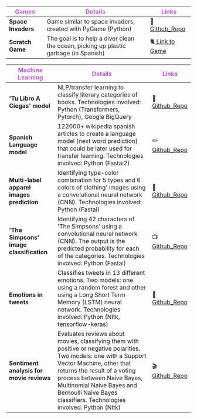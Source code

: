
<b><font color="MEDIUMORCHID"> Games </font></b>| <b><font color="MEDIUMORCHID">Details </font></b>| <b><font color="MEDIUMORCHID">Links </font></b>
--------------- | --------------- | --------------- 
<b> Space Invaders </b>| Game similar to space invaders, created with PyGame (Python) |:space_invader:[Github_Repo](https://github.com/alejandraberbesi/PyGame_Tutorial)
<b> Scratch Game </b> | The goal is to help a diver clean the ocean, picking up plastic garbage (in Spanish)| :cat2:[ Link to Game ](https://scratch.mit.edu/projects/515213751/)


<b><font color="MEDIUMORCHID"> Machine Learning </font></b>| <b><font color="MEDIUMORCHID">Details</font></b> | <b><font color="MEDIUMORCHID">Links </font></b>
--------------- | --------------- | --------------- 
<b> 'Tu Libro A Ciegas' model </b> | NLP/transfer learning to classify literary categories of books. Technologies involved: Python (Transformers, Pytorch), Google BigQuery | :orange_book:[Github_Repo](https://github.com/Tu-Libro-a-Ciegas/TLAC_model)
<b> Spanish Language model </b> | 122000+ wikipedia spanish articles to create a language model (next word prediction) that could be later used for transfer learning. Technologies involved: Python (Fastai2) | :pencil2: [Github_Repo](https://github.com/alejandraberbesi/es_wiki_lm)
<b> Multi-label apparel images prediction </b> | Identifying type-color combination for 5 types and 6 colors of clothing' images using a convolutional neural network (CNN). Technologies involved: Python (Fastai) | :womans_clothes: [Github_Repo](https://github.com/alejandraberbesi/apparel_image)
<b> 'The Simpsons' image classification </b> | Identifying 42 characters of 'The Simpsons' using a convolutional neural network (CNN). The output is the predicted probability for each of the categories. Technologies involved: Python (Fastai) |:tv: [Github_Repo](https://github.com/alejandraberbesi/image_classification_FA)
<b> Emotions in tweets </b>| Classifies tweets in 13 different emotions. Two models: one using a random forest and other using a Long Short Term Memory (LSTM) neural network. Technologies involved: Python (Nltk, tensorflow-keras) |:speech_balloon: [Github_Repo](https://github.com/alejandraberbesi/emotions_in_tweets)
<b> Sentiment analysis for movie reviews </b> | Evaluates reviews about movies, classifying them with positive or negative polarities. Two models: one with a Support Vector Machine, other that returns the result of a voting process between Naive Bayes, Multinomial Naive Bayes and Bernoulli Naive Bayes classifiers. Technologies involved: Python (Nltk) |:clapper:[Github_Repo](https://github.com/alejandraberbesi/sentiment_analysis_movie_reviews)
